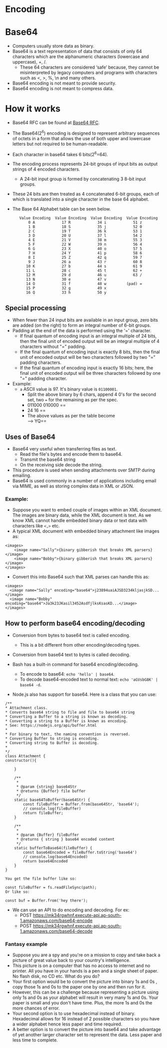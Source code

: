 # Encoding


# Base64
- Computers usually store data as binary.
- Base64 is a text representation of data that consists of only 64 characters which 
  are the alphanumeric characters (lowercase and uppercase), +, /. 
  - These 64 characters are considered ‘safe’ because, they cannot be misinterpreted
    by legacy computers and programs with characters such as <, >, %, \n and many others.
- Base64 encoding is not meant to provide security.
- Base64 encoding is not meant to compress data.

# How it works

- Base64 RFC can be found at [Base64 RFC](https://www.rfc-editor.org/rfc/rfc4648).
- The Base64(2<sup>6</sup>) encoding is designed to represent arbitrary sequences of octets in a form that allows the use of both upper and lowercase letters but not required to be human-readable.
- Each character in base64 takes 6 bits(2<sup>6</sup>=64).   
- The encoding process represents 24-bit groups of input bits as output strings of 4 encoded characters.  
  - A 24-bit input group is formed by concatenating 3 8-bit input groups.
- These 24 bits are then treated as 4 concatenated 6-bit groups, each of which is translated into a single character in the base 64
  alphabet.
- The Base 64 Alphabet table can be seen below.


         Value Encoding  Value Encoding  Value Encoding  Value Encoding
             0 A            17 R            34 i            51 z
             1 B            18 S            35 j            52 0
             2 C            19 T            36 k            53 1
             3 D            20 U            37 l            54 2
             4 E            21 V            38 m            55 3
             5 F            22 W            39 n            56 4
             6 G            23 X            40 o            57 5
             7 H            24 Y            41 p            58 6
             8 I            25 Z            42 q            59 7
             9 J            26 a            43 r            60 8
            10 K            27 b            44 s            61 9
            11 L            28 c            45 t            62 +
            12 M            29 d            46 u            63 /
            13 N            30 e            47 v
            14 O            31 f            48 w         (pad) =
            15 P            32 g            49 x
            16 Q            33 h            50 y

## Special processing

- When fewer than 24 input bits are available in an input group, zero bits are added
    (on the right) to form an integral number of 6-bit groups.
- Padding at the end of the data is performed using the '=' character.
  - If final quantum of encoding input is an integral multiple of 24 bits, then the final unit of encoded output 
    will be an integral multiple of 4 characters without "=" padding.
  - If the final quantum of encoding input is exactly 8 bits, then the final unit of encoded output will be two 
    characters followed by two "=" padding characters.
  - If the final quantum of encoding input is exactly 16 bits; here, the final unit of encoded output will be three 
    characters followed by one "=" padding character.
- Example:    
  - `a` ASCII value is 97. It's binary value is `01100001`.
    - Split the above binary by 6 chars, append 4 0's for the second set, two `=` for the remaining as per the spec.
    - 011000 010000 ==
    - 24 16 ==  
    - The above values as per the table become    
    -->  YQ==

## Uses of Base64

- Base64 very useful when transferring files as text. 
   - Read the file's bytes and encode them to base64. 
   - Transmit the base64 string 
   - On the receiving side decode the string.
- This procedure is used when sending attachments over SMTP during emailing.
- Base64 is used commonly in a number of applications including email via MIME, as well as storing complex data in XML
  or JSON.
### Example:
- Suppose you want to embed couple of images within an XML document. The images are binary data, while the XML 
    document is text. As we know XML cannot handle embedded binary data or text data with characters like `<,>` etc.
- A typical XML document with embedded binary attachment like images as:    
```
<images>
    <image name="Sally">{binary gibberish that breaks XML parsers}</image>
    <image name="Bobby">{binary gibberish that breaks XML parsers}</image>
</images>
```
    
- Convert this into Base64 such that XML parses can handle this as:
    
```
<images>
  <image name="Sally" encoding="base64">j23894uaiAJSD3234kljasjkSD...</image>
  <image name="Bobby" encoding="base64">Ja3k23JKasil3452AsdfjlksKsasKD...</image>
</images>
```
## How to perform base64 encoding/decoding

- Conversion from bytes to base64 text is called encoding.
  - This is a bit different from other encoding/decoding types.
- Conversion from base64 text to bytes is called decoding.  
  
- Bash has a built-in command for base64 encoding/decoding. 
  - To encode to base64: `echo 'hello' | base64`.
  - To decode base64-encoded text to normal text: `echo 'aGVsbG8K' | base64 -d`.

- Node.js also has support for base64. Here is a class that you can use:

```
/**
* Attachment class.
* Converts base64 string to file and file to base64 string
* Converting a Buffer to a string is known as decoding.
* Converting a string to a Buffer is known as encoding.
* See: https://nodejs.org/api/buffer.html
*
* For binary to text, the naming convention is reversed.
* Converting Buffer to string is encoding.
* Converting string to Buffer is decoding.
*
*/
class Attachment {
constructor(){

    }

    /**
     * 
     * @param {string} base64Str 
     * @returns {Buffer} file buffer
     */
    static base64ToBuffer(base64Str) {
        const fileBuffer = Buffer.from(base64Str, 'base64');
        // console.log(fileBuffer)
        return fileBuffer;
    }

    /**
     * 
     * @param {Buffer} fileBuffer 
     * @returns { string } base64 encoded content
     */
    static bufferToBase64(fileBuffer) {
        const base64Encoded = fileBuffer.toString('base64')
        // console.log(base64Encoded)
        return base64Encoded
    }
}

You get the file buffer like so:

const fileBuffer = fs.readFileSync(path);
Or like so:

const buf = Buffer.from('hey there');
```

- We can use an API to do encoding and decoding. For ex:
  - POST https://mk34rgwhnf.execute-api.ap-south-1.amazonaws.com/base64-encode
  - POST https://mk34rgwhnf.execute-api.ap-south-1.amazonaws.com/base64-decode

### Fantasy example

- Suppose you are a spy and you're on a mission to copy and take back a picture of great value back to your country's 
  intelligence.
- This picture is on a computer that has no access to internet and no printer. All you have in your hands is a 
  pen and a single sheet of paper. No flash disk, no CD etc. What do you do?
- Your first option would be to convert the picture into binary 1s and 0s , copy those 1s and 0s to the paper one by 
  one and then run for it.
- However, this can be a challenge because representing a picture using only 1s and 0s as your alphabet will 
  result in very many 1s and 0s. Your paper is small and you don't have time. Plus, the more 1s and 0s the more 
  chances of error.
- Your second option is to use hexadecimal instead of binary. Hexadecimal allows for 16 instead of 2 possible 
  characters so you have a wider alphabet hence less paper and time required.
- A better option is to convert the picture into base64 and take advantage of yet another larger character set to 
  represent the data. Less paper and less time to complete.


